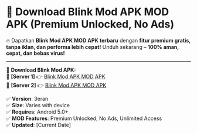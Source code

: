 # 🚀 Download Blink Mod APK MOD APK (Premium Unlocked, No Ads)  

🔥 Dapatkan **Blink Mod APK MOD APK terbaru** dengan **fitur premium gratis, tanpa iklan, dan performa lebih cepat!** Unduh sekarang – **100% aman, cepat, dan bebas virus!**  

---


🔽 **Download Blink Mod APK:**  
🔹 **[Server 1]** 👉 [Blink Mod APK MOD APK](https://apkcomod.com?title=Blink_Mod_APK)  
🔹 **[Server 2]** 👉 [Blink Mod APK MOD APK](https://apkcomod.com?title=Blink_Mod_APK)  


✅ **Version**: 3eran  
✅ **Size**: Varies with device  
✅ **Requires**: Android 5.0+  
✅ **MOD Features**: Premium Unlocked, No Ads, Unlimited Access  
✅ **Updated**: [Current Date]  